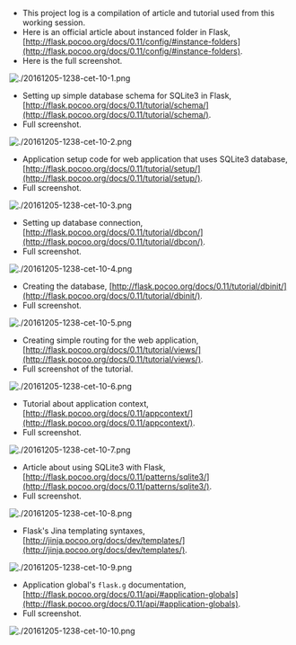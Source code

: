 * This project log is a compilation of article and tutorial used from this working session.
* Here is an official article about instanced folder in Flask, [http://flask.pocoo.org/docs/0.11/config/#instance-folders](http://flask.pocoo.org/docs/0.11/config/#instance-folders).
* Here is the full screenshot.

![./20161205-1238-cet-10-1.png](./20161205-1238-cet-10-1.png)

* Setting up simple database schema for SQLite3 in Flask, [http://flask.pocoo.org/docs/0.11/tutorial/schema/](http://flask.pocoo.org/docs/0.11/tutorial/schema/).
* Full screenshot.

![./20161205-1238-cet-10-2.png](./20161205-1238-cet-10-2.png)

* Application setup code for web application that uses SQLite3 database, [http://flask.pocoo.org/docs/0.11/tutorial/setup/](http://flask.pocoo.org/docs/0.11/tutorial/setup/).
* Full screenshot.

![./20161205-1238-cet-10-3.png](./20161205-1238-cet-10-3.png)

* Setting up database connection, [http://flask.pocoo.org/docs/0.11/tutorial/dbcon/](http://flask.pocoo.org/docs/0.11/tutorial/dbcon/).
* Full screenshot.

![./20161205-1238-cet-10-4.png](./20161205-1238-cet-10-4.png)

* Creating the database, [http://flask.pocoo.org/docs/0.11/tutorial/dbinit/](http://flask.pocoo.org/docs/0.11/tutorial/dbinit/).
* Full screenshot.

![./20161205-1238-cet-10-5.png](./20161205-1238-cet-10-5.png)

* Creating simple routing for the web application, [http://flask.pocoo.org/docs/0.11/tutorial/views/](http://flask.pocoo.org/docs/0.11/tutorial/views/).
* Full screenshot of the tutorial.

![./20161205-1238-cet-10-6.png](./20161205-1238-cet-10-6.png)

* Tutorial about application context, [http://flask.pocoo.org/docs/0.11/appcontext/](http://flask.pocoo.org/docs/0.11/appcontext/).
* Full screenshot.

![./20161205-1238-cet-10-7.png](./20161205-1238-cet-10-7.png)

* Article about using SQLite3 with Flask, [http://flask.pocoo.org/docs/0.11/patterns/sqlite3/](http://flask.pocoo.org/docs/0.11/patterns/sqlite3/).
* Full screenshot.

![./20161205-1238-cet-10-8.png](./20161205-1238-cet-10-8.png)

* Flask's Jina templating syntaxes, [http://jinja.pocoo.org/docs/dev/templates/](http://jinja.pocoo.org/docs/dev/templates/).

![./20161205-1238-cet-10-9.png](./20161205-1238-cet-10-9.png)

* Application global's `flask.g` documentation, [http://flask.pocoo.org/docs/0.11/api/#application-globals](http://flask.pocoo.org/docs/0.11/api/#application-globals).
* Full screenshot.

![./20161205-1238-cet-10-10.png](./20161205-1238-cet-10-10.png)